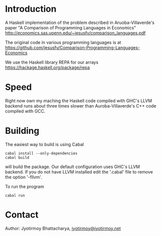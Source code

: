 # Introduction
A Haskell implementation of the problem described
in Aruoba-Villaverde's paper "A Comparison of Programming
Languages in Economics" 
http://economics.sas.upenn.edu/~jesusfv/comparison_languages.pdf

The original code in various programming languages is at
https://github.com/jesusfv/Comparison-Programming-Languages-Economics

We use the Haskell library REPA for our arrays
https://hackage.haskell.org/package/repa

# Speed

Right now own my maching the Haskell code compiled with GHC's LLVM 
backend runs about three times slower than Auroba-Villaverde's C++ code
compiled with GCC.

# Building

The easiest way to build is using Cabal

    cabal install --only-dependencies
    cabal build

will build the package. Our default configuration uses GHC's LLVM
backend. If you do not have LLVM installed edit the '.cabal' file 
to remove the option '-fllvm'.

To run the program

    cabal run

# Contact

Author: Jyotirmoy Bhattacharya, jyotirmoy@jyotirmoy.net

